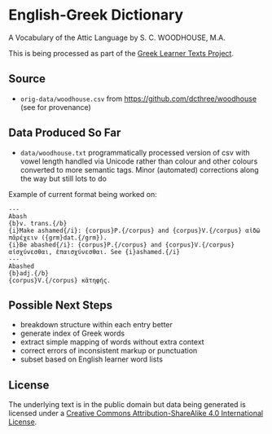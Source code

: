 # English-Greek Dictionary

A Vocabulary of the Attic Language by S. C. WOODHOUSE, M.A.

This is being processed as part of the [Greek Learner Texts Project](https://greek-learner-texts.org/).

## Source

* `orig-data/woodhouse.csv` from <https://github.com/dcthree/woodhouse> (see for provenance)

## Data Produced So Far

* `data/woodhouse.txt` programmatically processed version of csv with vowel length handled via Unicode rather than colour and other colours converted to more semantic tags. Minor (automated) corrections along the way but still lots to do

Example of current format being worked on:

```
---
Abash
{b}v. trans.{/b}
{i}Make ashamed{/i}: {corpus}P.{/corpus} and {corpus}V.{/corpus} αἰδῶ πᾰρέχειν ({grm}dat.{/grm}).
{i}Be abashed{/i}: {corpus}P.{/corpus} and {corpus}V.{/corpus} αἰσχύνεσθαι, ἐπαισχύνεσθαι. See {i}ashamed.{/i}
---
Abashed
{b}adj.{/b}
{corpus}V.{/corpus} κᾰτηφής.
```

## Possible Next Steps

* breakdown structure within each entry better
* generate index of Greek words
* extract simple mapping of words without extra context
* correct errors of inconsistent markup or punctuation
* subset based on English learner word lists

## License

The underlying text is in the public domain but data being generated is licensed under a [Creative Commons Attribution-ShareAlike 4.0 International License](http://creativecommons.org/licenses/by-sa/4.0/).
